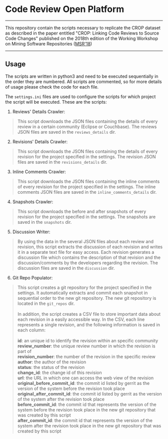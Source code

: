 # Code Review Open Platform

----
This repository contain the scripts necessary to replicate the CROP dataset as described in the paper entitled "CROP: Linking Code Reviews to Source Code Changes" published on the 2018th edition of the Working Workshop on Mining Software Repositories ([MSR'18](https://conf.researchr.org/home/msr-2018))

----
## Usage

The scripts are written in python3 and need to be executed sequentially in the order they are numbered. All scripts are commented, so for more details of usage please check the code for each file.

The `settings.ini` files are used to configure the scripts for which project the script will be executed. These are the scripts:

1. Reviews' Details Crawler:

> This script downloads the JSON files containing the details of every review in a certain community (Eclipse or Couchbase). The reviews JSON files are saved in the `reviews_details` dir.

2. Revisions' Details Crawler:

> This script downloads the JSON files containing the details of every revision for the project specified in the settings. The revision JSON files are saved in the `revisions_details` dir.

3. Inline Comments Crawler:

> This script downloads the JSON files containing the inline comments of every revision for the project specified in the settings. The inline comments JSON files are saved in the `inline_comments_details` dir.

4. Snapshots Crawler:

> This script downloads the before and after snapshots of every revision for the project specified in the settings. The snapshots are saved in the `snapshots` dir.

5. Discussion Writer:

> By using the data in the several JSON files about each review and revision, this script extracts the discussion of each revision and writes it in a separate text file for easy access. Each revision generates a discussion file which contains the description of that revision and the discussion/comments by the developers regarding the revision. The discussion files are saved in the `discussion` dir.

6. Git Repo Populator:

> This script creates a git repository for the project specified in the settings. It automatically extracts and commit each snapshot in sequential order to the new git repository. The new git repository is located in the `git_repos` dir.<br><br>
In addition, the script creates a CSV file to store important data about each revision in a easily accessible way. In the CSV, each line represents a single revision, and the following information is saved in each column:<br><br>
**id**: an unique id to identify the revision within an specific community<br>
**review_number**: the unique review number in which the revision is part of<br>
**revision_number**: the number of the revision in the specific review<br>
**author**: the author of the revision<br>
**status**: the status of the revision<br>
**change_id**: the change id of this revision<br>
**url**: the URL in which one can access the web view of the revision<br>
**original\_before\_commit_id**: the commit id listed by gerrit as the version of the system before the revision took place<br>
**original\_after\_commit_id**: the commit id listed by gerrit as the version of the system after the revision took place<br>
**before\_commit\_id**: the commit id that represents the version of the system before the revision took place in the new git repository that was created by this script<br>
**after\_commit\_id**: the commit id that represents the version of the system after the revision took place in the new git repository that was created by this script
